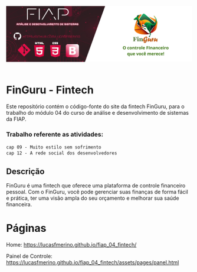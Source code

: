 <div align="center">
    <img src="./assets/images/github/fintech_web.png" alt="finguru banner">
</div>
<br>


# FinGuru - Fintech

Este repositório contém o código-fonte do site da fintech FinGuru, para o trabalho do módulo 04 do curso de análise e desenvolvimento de sistemas da FIAP.

### Trabalho referente as atividades: 
    cap 09 - Muito estilo sem sofrimento
    cap 12 - A rede social dos desenvolvedores


## Descrição

FinGuru é uma fintech que oferece uma plataforma de controle financeiro pessoal. Com o FinGuru, você pode gerenciar suas finanças de forma fácil e prática, ter uma visão ampla do seu orçamento e melhorar sua saúde financeira.

# Páginas

Home:
<a href="https://lucasfmerino.github.io/fiap_04_fintech/">https://lucasfmerino.github.io/fiap_04_fintech/
<br>

Painel de Controle:
<a href="https://lucasfmerino.github.io/fiap_04_fintech/assets/pages/panel.html">https://lucasfmerino.github.io/fiap_04_fintech/assets/pages/panel.html</a>
